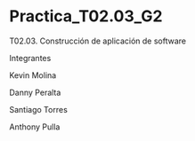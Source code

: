 # Practica_T02.03_G2
T02.03. Construcción de aplicación de software 

Integrantes

Kevin Molina 

Danny Peralta 

Santiago Torres

Anthony Pulla

